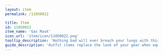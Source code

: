 ```yaml
---
layout: item
permalink: /11050022

title: Item
id: 11050022
item_name: 'Gas Mask'
icon_url: 'item/icon/11050022.png'
tooltip_description: 'Nothing bad will ever breach your lungs with this on!'
guide_description: 'Outfit items replace the look of your gear when equipped.'
---
```

